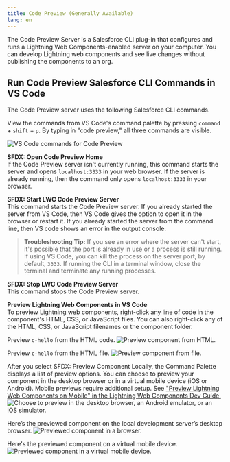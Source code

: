 ```yaml
---
title: Code Preview (Generally Available)
lang: en
---
```


The Code Preview Server is a Salesforce CLI plug-in that configures and runs a Lightning Web Components-enabled server on your computer. You can develop Lightning web components and see live changes without publishing the components to an org.

## Run Code Preview Salesforce CLI Commands in VS Code

The Code Preview server uses the following Salesforce CLI commands.

View the commands from VS Code's command palette by pressing `command` + `shift` + `p`. By typing in "code preview," all three commands are visible.

![VS Code commands for Code Preview](./images/vscode_codepreview_commands.png)

**SFDX: Open Code Preview Home**  
If the Code Preview server isn't currently running, this command starts the server and opens `localhost:3333` in your web browser. If the server is already running, then the command only opens `localhost:3333` in your browser.

**SFDX: Start LWC Code Preview Server**  
This command starts the Code Preview server. If you already started the server from VS Code, then VS Code gives the option to open it in the browser or restart it. If you already started the server from the command line, then VS code shows an error in the output console.

> **Troubleshooting Tip:** If you see an error where the server can't start, it's possible that the port is already in use or a process is still running. If using VS Code, you can kill the process on the server port, by default, `3333`. If running the CLI in a terminal window, close the terminal and terminate any running processes.

**SFDX: Stop LWC Code Preview Server**  
This command stops the Code Preview server.

**Preview Lightning Web Components in VS Code**  
To preview Lightning web components, right-click any line of code in the component's HTML, CSS, or JavaScript files. You can also right-click any of the HTML, CSS, or JavaScript filenames or the component folder.

Preview `c-hello` from the HTML code.
![Preview component from HTML.](./images/vscode_preview_component_code.png)

Preview `c-hello` from the HTML file.
![Preview component from file.](./images/vscode_codepreview_file_preview.png)

After you select SFDX: Preview Component Locally, the Command Palette displays a list of preview options. You can choose to preview your component in the desktop browser or in a virtual mobile device (iOS or Android). Mobile previews require additional setup. See ["Preview Lightning Web Components on Mobile" in the Lightning Web Components Dev Guide.](https://developer.salesforce.com/docs/component-library/documentation/en/lwc/lwc.mobile_extensions)
![Choose to preview in the desktop browser, an Android emulator, or an iOS simulator.](./images/vscode_codepreview_mobile_options.png)

Here’s the previewed component on the local development server’s desktop browser.
![Previewed component in a browser.](./images/vscode_codepreview.png)

Here's the previewed component on a virtual mobile device.
![Previewed component in a virtual mobile device.](./images/vscode_codepreview_ios.png)
